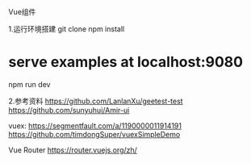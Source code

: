 Vue组件

1.运行环境搭建
git clone
npm install
# serve examples at localhost:9080
npm run dev


2.参考资料
https://github.com/LanlanXu/geetest-test
https://github.com/sunyuhui/Amir-ui


vuex:
https://segmentfault.com/a/1190000011914191
https://github.com/timdongSuper/vuexSimpleDemo


Vue Router
https://router.vuejs.org/zh/
